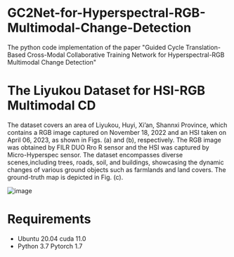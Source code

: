 # GC2Net-for-Hyperspectral-RGB-Multimodal-Change-Detection
The python code implementation of the paper "Guided Cycle Translation-Based Cross-Modal Collaborative Training Network for Hyperspectral-RGB Multimodal Change Detection"

# The Liyukou Dataset for HSI-RGB Multimodal CD
The dataset covers an area of Liyukou, Huyi, Xi’an, Shannxi Province, which contains a RGB image captured on November 18, 2022 and an HSI taken on April 06, 2023, as shown in Figs. (a) and (b), respectively. The RGB image was obtained by FILR DUO Rro R sensor and the HSI was captured by Micro-Hyperspec sensor. The dataset encompasses diverse scenes,including trees, roads, soil, and buildings, showcasing the dynamic changes of various ground objects such as farmlands and land covers. The ground-truth map is depicted in Fig. (c).

![image](https://github.com/Jiahuiqu/GC2Net-for-Hyperspectral-RGB-Multimodal-Change-Detection/tree/main/Dataset)
# Requirements

- Ubuntu 20.04   cuda 11.0
- Python 3.7  Pytorch 1.7
